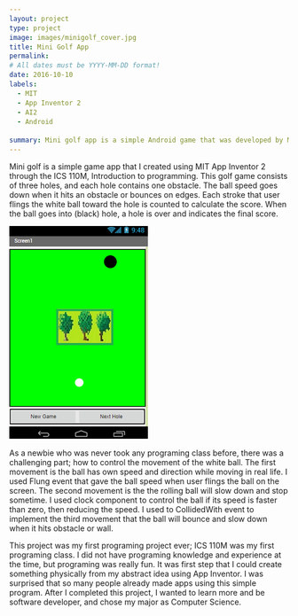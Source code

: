 ```yaml
---
layout: project
type: project
image: images/minigolf_cover.jpg
title: Mini Golf App
permalink: 
# All dates must be YYYY-MM-DD format!
date: 2016-10-10
labels:
  - MIT
  - App Inventor 2
  - AI2
  - Android
  
summary: Mini golf app is a simple Android game that was developed by MIT App Inventor 2.
---
```



Mini golf is a simple game app that I created using MIT App Inventor 2 through the ICS 110M, Introduction to programming. This golf game consists of three holes, and each hole contains one obstacle. The ball speed goes down when it hits an obstacle or bounces on edges. Each stroke that user flings the white ball toward the hole is counted to calculate the score. When the ball goes into (black) hole, a hole is over and indicates the final score.


<img class="ui medium left floated rounded image" src="../images/minigolf.jpg"> 


As a newbie who was never took any programing class before, there was a challenging part; how to control the movement of the white ball. The first movement is the ball has own speed and direction while moving in real life. I used Flung event that gave the ball speed when user flings the ball on the screen. The second movement is the the rolling ball will slow down and stop sometime. I used clock component to control the ball if its speed is faster than zero, then reducing the speed. I used to CollidedWith event to implement the third movement that the ball will bounce and slow down when it hits obstacle or wall. 

This project was my first programing project ever; ICS 110M was my first programing class. I did not have programing knowledge and experience at the time, but programing was really fun. It was first step that I could create something physically from my abstract idea using App Inventor. I was surprised that so many people already made apps using this simple program. After I completed this project, I wanted to learn more and be software developer, and chose my major as Computer Science. 













